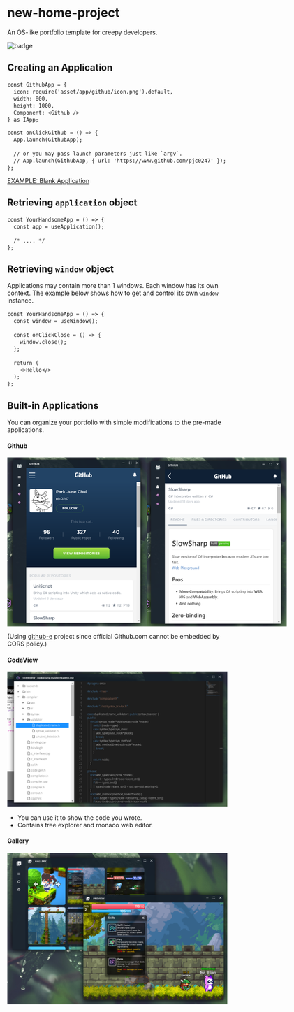 new-home-project
====

An OS-like portfolio template for creepy developers.

![badge](https://www.travis-ci.com/pjc0247/new-home.svg?branch=master&status=started)

Creating an Application
----

```tsx
const GithubApp = {
  icon: require('asset/app/github/icon.png').default,
  width: 800,
  height: 1000,
  Component: <Github />
} as IApp;
```
```tsx
const onClickGithub = () => {
  App.launch(GithubApp);
  
  // or you may pass launch parameters just like `argv`.
  // App.launch(GithubApp, { url: 'https://www.github.com/pjc0247' });
};
```

[EXAMPLE: Blank Application](src/app/blank)

Retrieving `application` object
----
```tsx
const YourHandsomeApp = () => {
  const app = useApplication();
  
  /* .... */
};
```

Retrieving `window` object
----
Applications may contain more than 1 windows.
Each window has its own context.
The example below shows how to get and control its own `window` instance.
```tsx
const YourHandsomeApp = () => {
  const window = useWindow();

  const onClickClose = () => {
    window.close();
  };

  return (
    <>Hello</>
  );
};
```

Built-in Applications
----
You can organize your portfolio with simple modifications to the pre-made applications. 

#### Github

<div style="display:flex">
<img src="img/github1.png" width="320" />
<img src="img/github2.png" width="320" />
</div>

(Using [github-e](https://github.com/trungdq88/github-explorer) project since official Github.com cannot be embedded by CORS policy.)

#### CodeView

<img src="img/codeview.png" width="640" />

* You can use it to show the code you wrote.
* Contains tree explorer and monaco web editor.

#### Gallery

<img src="img/gallery.png" width="640" />
